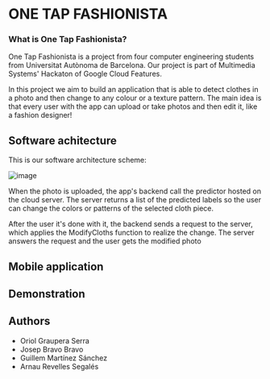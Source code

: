 # ONE TAP FASHIONISTA
### What is One Tap Fashionista? 
One Tap Fashionista is a project from four computer engineering students from Universitat Autònoma de Barcelona. Our project is part of Multimedia Systems' Hackaton of Google Cloud Features.

In this project we aim to build an application that is able to detect clothes in a photo and then change to any colour or a texture pattern.
The main idea is that every user with the app can upload or take photos and then edit it, like a fashion designer!

## Software achitecture

This is our software architecture scheme:

![image](https://user-images.githubusercontent.com/82968617/119484455-553f9700-bd56-11eb-9858-e7ead125156a.png)

When the photo is uploaded, the app's backend call the predictor hosted on the cloud server. The server returns a list of the predicted labels so the user can change the colors or patterns of the selected cloth piece.

After the user it's done with it, the backend sends a request to the server, which applies the ModifyCloths function to realize the change. The server answers the request and the user gets the modified photo

## Mobile application



## Demonstration

## Authors
- Oriol Graupera Serra
- Josep Bravo Bravo
- Guillem Martínez Sánchez
- Arnau Revelles Segalés
